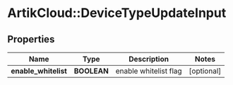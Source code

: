 # ArtikCloud::DeviceTypeUpdateInput

## Properties
Name | Type | Description | Notes
------------ | ------------- | ------------- | -------------
**enable_whitelist** | **BOOLEAN** | enable whitelist flag | [optional] 


